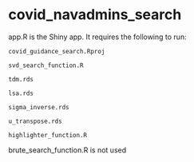 # covid_navadmins_search

app.R is the Shiny app. It requires the following to run:
  
    covid_guidance_search.Rproj
  
    svd_search_function.R
  
    tdm.rds
  
    lsa.rds
  
    sigma_inverse.rds
  
    u_transpose.rds
  
    highlighter_function.R
  
brute_search_function.R is not used

